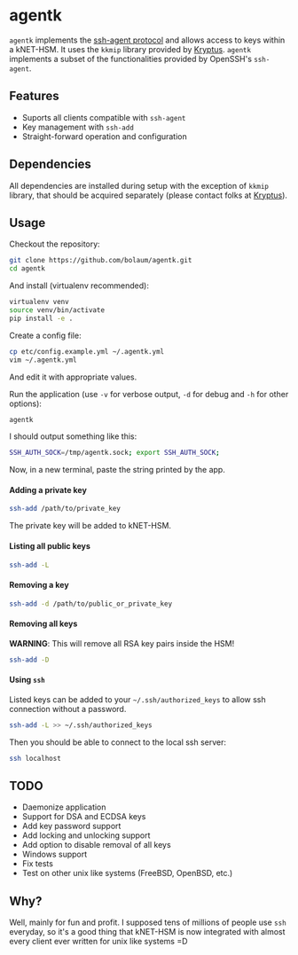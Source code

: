 # agentk

`agentk` implements the [ssh-agent protocol](https://tools.ietf.org/html/draft-miller-ssh-agent-00) and allows access to keys within a kNET-HSM. It uses the `kkmip` library provided by [Kryptus](www.kryptus.com). `agentk` implements a subset of the functionalities provided by OpenSSH's `ssh-agent`.

## Features

- Suports all clients compatible with `ssh-agent`
- Key management with `ssh-add`
- Straight-forward operation and configuration

## Dependencies

All dependencies are installed during setup with the exception of `kkmip` library, that should be acquired separately (please contact folks at [Kryptus](http://resources.kryptus.com/hsm)).

## Usage

Checkout the repository:

```bash
git clone https://github.com/bolaum/agentk.git
cd agentk
```

And install (virtualenv recommended):

```bash
virtualenv venv
source venv/bin/activate
pip install -e .
```

Create a config file:

```bash
cp etc/config.example.yml ~/.agentk.yml
vim ~/.agentk.yml
```

And edit it with appropriate values.

Run the application (use `-v` for verbose output, `-d` for debug and `-h` for other options):

```bash
agentk 
```

I should output something like this:

```bash
SSH_AUTH_SOCK=/tmp/agentk.sock; export SSH_AUTH_SOCK;
```

Now, in a new terminal, paste the string printed by the app.

#### Adding a private key

```bash
ssh-add /path/to/private_key
```

The private key will be added to kNET-HSM.

#### Listing all public keys

```bash
ssh-add -L
```

#### Removing a key

```bash
ssh-add -d /path/to/public_or_private_key
```

#### Removing all keys

**WARNING**: This will remove all RSA key pairs inside the HSM!

```bash
ssh-add -D
```

#### Using `ssh`

Listed keys can be added to your `~/.ssh/authorized_keys` to allow ssh connection without a password.

```bash
ssh-add -L >> ~/.ssh/authorized_keys
```

Then you should be able to connect to the local ssh server:

```bash
ssh localhost
```

## TODO

- Daemonize application
- Support for DSA and ECDSA keys
- Add key password support
- Add locking and unlocking support
- Add option to disable removal of all keys
- Windows support
- Fix tests
- Test on other unix like systems (FreeBSD, OpenBSD, etc.)

## Why?

Well, mainly for fun and profit. I supposed tens of millions of people use `ssh` everyday, so it's a good thing that kNET-HSM is now integrated with almost every client ever written for unix like systems =D 


